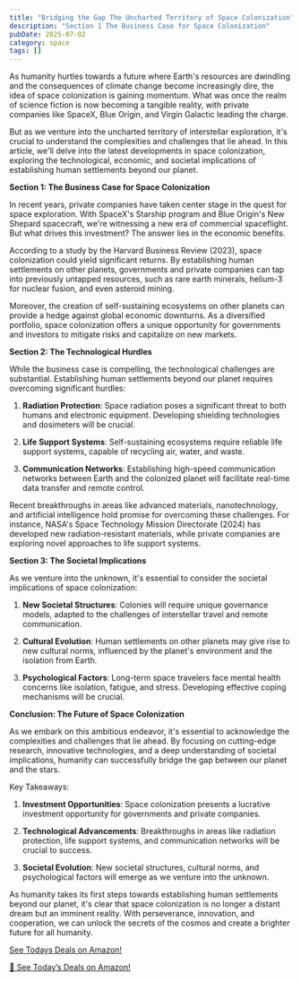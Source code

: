 ```yaml
---
title: "Bridging the Gap The Uncharted Territory of Space Colonization"
description: "Section 1 The Business Case for Space Colonization"
pubDate: 2025-07-02
category: space
tags: []
---
```


As humanity hurtles towards a future where Earth's resources are dwindling and the consequences of climate change become increasingly dire, the idea of space colonization is gaining momentum. What was once the realm of science fiction is now becoming a tangible reality, with private companies like SpaceX, Blue Origin, and Virgin Galactic leading the charge.

But as we venture into the uncharted territory of interstellar exploration, it's crucial to understand the complexities and challenges that lie ahead. In this article, we'll delve into the latest developments in space colonization, exploring the technological, economic, and societal implications of establishing human settlements beyond our planet.

**Section 1: The Business Case for Space Colonization**

In recent years, private companies have taken center stage in the quest for space exploration. With SpaceX's Starship program and Blue Origin's New Shepard spacecraft, we're witnessing a new era of commercial spaceflight. But what drives this investment? The answer lies in the economic benefits.

According to a study by the Harvard Business Review (2023), space colonization could yield significant returns. By establishing human settlements on other planets, governments and private companies can tap into previously untapped resources, such as rare earth minerals, helium-3 for nuclear fusion, and even asteroid mining.

Moreover, the creation of self-sustaining ecosystems on other planets can provide a hedge against global economic downturns. As a diversified portfolio, space colonization offers a unique opportunity for governments and investors to mitigate risks and capitalize on new markets.

**Section 2: The Technological Hurdles**

While the business case is compelling, the technological challenges are substantial. Establishing human settlements beyond our planet requires overcoming significant hurdles:

1. **Radiation Protection**: Space radiation poses a significant threat to both humans and electronic equipment. Developing shielding technologies and dosimeters will be crucial.

2. **Life Support Systems**: Self-sustaining ecosystems require reliable life support systems, capable of recycling air, water, and waste.

3. **Communication Networks**: Establishing high-speed communication networks between Earth and the colonized planet will facilitate real-time data transfer and remote control.

Recent breakthroughs in areas like advanced materials, nanotechnology, and artificial intelligence hold promise for overcoming these challenges. For instance, NASA's Space Technology Mission Directorate (2024) has developed new radiation-resistant materials, while private companies are exploring novel approaches to life support systems.

**Section 3: The Societal Implications**

As we venture into the unknown, it's essential to consider the societal implications of space colonization:

1. **New Societal Structures**: Colonies will require unique governance models, adapted to the challenges of interstellar travel and remote communication.

2. **Cultural Evolution**: Human settlements on other planets may give rise to new cultural norms, influenced by the planet's environment and the isolation from Earth.

3. **Psychological Factors**: Long-term space travelers face mental health concerns like isolation, fatigue, and stress. Developing effective coping mechanisms will be crucial.

**Conclusion: The Future of Space Colonization**

As we embark on this ambitious endeavor, it's essential to acknowledge the complexities and challenges that lie ahead. By focusing on cutting-edge research, innovative technologies, and a deep understanding of societal implications, humanity can successfully bridge the gap between our planet and the stars.

Key Takeaways:

1. **Investment Opportunities**: Space colonization presents a lucrative investment opportunity for governments and private companies.

2. **Technological Advancements**: Breakthroughs in areas like radiation protection, life support systems, and communication networks will be crucial to success.

3. **Societal Evolution**: New societal structures, cultural norms, and psychological factors will emerge as we venture into the unknown.

As humanity takes its first steps towards establishing human settlements beyond our planet, it's clear that space colonization is no longer a distant dream but an imminent reality. With perseverance, innovation, and cooperation, we can unlock the secrets of the cosmos and create a brighter future for all humanity.

[ See Todays Deals on Amazon!](https://amzn.to/3UjsCWp)

[🛒 See Today’s Deals on Amazon!](https://amzn.to/3UjsCWp)
